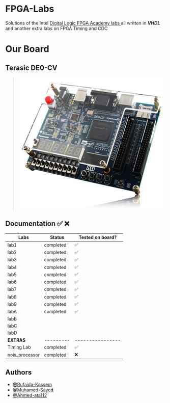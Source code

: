 # FPGA-Labs

Solutions of the Intel [Digital Logic FPGA Academy labs ](https://fpgacademy.org/courses.html) all written in _**VHDL**_ and another extra labs on FPGA Timing and CDC

# Our Board

## Terasic DE0-CV

> ![board](./assets/de0cv.jpg)

## Documentation ✅ ❌

| Labs           | Status    | Tested on board? |
| -------------- | --------- | ---------------- |
| lab1           | completed | ✅               |
| lab2           | completed | ✅               |
| lab3           | completed | ✅               |
| lab4           | completed | ✅               |
| lab5           | completed | ✅               |
| lab6           | completed | ✅               |
| lab7           | completed | ✅               |
| lab8           | completed | ✅               |
| lab9           | completed | ✅               |
| labA           | completed | ✅               |
| labB           |           |                  |
| labC           |           |                  |
| labD           |           |                  |
| **EXTRAS**     | --------- | ---------------- |
| Timing Lab     | completed | ✅               |
| nois_processor | completed | ❌               |

## Authors

- [@Rufaida-Kassem](https://www.github.com/Rufaida-Kassem)
- [@Muhamed-Sayed](https://www.github.com/Muhamed-Sayed)
- [@Ahmed-ata112](https://www.github.com/Ahmed-ata112)
